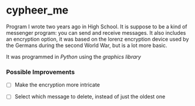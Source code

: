 # cypheer_me

Program I wrote two years ago in High School. It is suppose to be a kind of messenger program: you can send and receive messages. It also includes an encryption option, it was based on the lorenz encryption device used by the Germans during the second World War, but is a lot more basic.

It was programmed in *Python* using the *graphics library*

### Possible Improvements

- [ ] Make the encryption more intricate

- [ ] Select which message to delete, instead of just the oldest one
